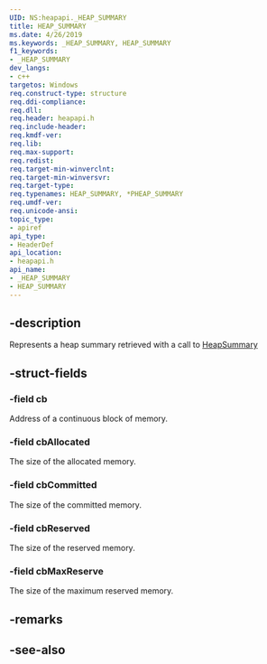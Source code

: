 ```yaml
---
UID: NS:heapapi._HEAP_SUMMARY
title: HEAP_SUMMARY
ms.date: 4/26/2019
ms.keywords: _HEAP_SUMMARY, HEAP_SUMMARY
f1_keywords:
- _HEAP_SUMMARY
dev_langs:
- c++
targetos: Windows
req.construct-type: structure
req.ddi-compliance: 
req.dll: 
req.header: heapapi.h
req.include-header: 
req.kmdf-ver: 
req.lib: 
req.max-support: 
req.redist: 
req.target-min-winverclnt: 
req.target-min-winversvr: 
req.target-type: 
req.typenames: HEAP_SUMMARY, *PHEAP_SUMMARY
req.umdf-ver: 
req.unicode-ansi: 
topic_type:
- apiref
api_type:
- HeaderDef
api_location:
- heapapi.h
api_name:
- _HEAP_SUMMARY
- HEAP_SUMMARY
---
```


## -description

Represents a heap summary retrieved with a call to [HeapSummary](nf-heapapi-heapsummary.md)

## -struct-fields

### -field cb

Address of a continuous block of memory.

### -field cbAllocated

The size of the allocated memory.

### -field cbCommitted

The size of the committed memory.


### -field cbReserved

The size of the reserved memory.

### -field cbMaxReserve

The size of the maximum reserved memory.

## -remarks

## -see-also

